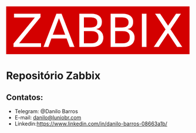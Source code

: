 ![Alt Text](https://github.com/danilobarros18/Zabbix/blob/master/IMG/zabbix_logo.png?raw=true)  
# Repositório Zabbix
## Contatos:

- Telegram: @Danilo Barros
- E-mail: danilo@luniobr.com
- Linkedin:https://www.linkedin.com/in/danilo-barros-08663a1b/

```sh

```


